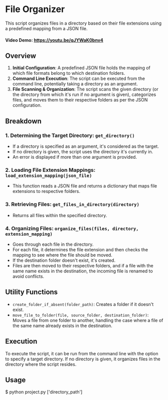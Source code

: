 # File Organizer

This script organizes files in a directory based on their file extensions using a predefined mapping from a JSON file.
#### Video Demo: https://youtu.be/qJYWaK0bnv4

## Overview

1. **Initial Configuration**: A predefined JSON file holds the mapping of which file formats belong to which destination folders.
2. **Command Line Execution**: The script can be executed from the command line, potentially taking a directory as an argument.
3. **File Scanning & Organization**: The script scans the given directory (or the directory from which it's run if no argument is given), categorizes files, and moves them to their respective folders as per the JSON configuration.

## Breakdown

### 1. Determining the Target Directory: `get_directory()`

- If a directory is specified as an argument, it's considered as the target.
- If no directory is given, the script uses the directory it's currently in.
- An error is displayed if more than one argument is provided.

### 2. Loading File Extension Mappings: `load_extension_mapping(json_file)`

- This function reads a JSON file and returns a dictionary that maps file extensions to respective folders.

### 3. Retrieving Files: `get_files_in_directory(directory)`

- Returns all files within the specified directory.

### 4. Organizing Files: `organize_files(files, directory, extension_mapping)`

- Goes through each file in the directory.
- For each file, it determines the file extension and then checks the mapping to see where the file should be moved.
- If the destination folder doesn't exist, it's created.
- Files are then moved to their respective folders, and if a file with the same name exists in the destination, the incoming file is renamed to avoid conflicts.

## Utility Functions

- `create_folder_if_absent(folder_path)`: Creates a folder if it doesn't exist.
- `move_file_to_folder(file, source_folder, destination_folder)`: Moves a file from one folder to another, handling the case where a file of the same name already exists in the destination.

## Execution

To execute the script, it can be run from the command line with the option to specify a target directory. If no directory is given, it organizes files in the directory where the script resides.

## Usage
$ python project.py ['directory_path']

